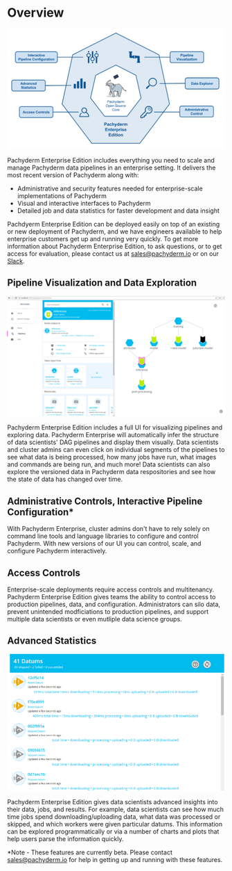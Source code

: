 # Overview

![alt tag](enterprise.png)

Pachyderm Enterprise Edition includes everything you need to scale and manage Pachyderm data pipelines in an enterprise setting. It delivers the most recent version of Pachyderm along with:

- Administrative and security features needed for enterprise-scale implementations of Pachyderm 
- Visual and interactive interfaces to Pachyderm  
- Detailed job and data statistics for faster development and data insight

Pachdyerm Enterprise Edition can be deployed easily on top of an existing or new deployment of Pachyderm, and we have engineers available to help enterprise customers get up and running very quickly.  To get more information about Pachyderm Enterprise Edition, to ask questions, or to get access for evaluation, please contact us at [sales@pachyderm.io](mailto:sales@pachyderm.io) or on our [Slack](http://slack.pachyderm.io/). 

## Pipeline Visualization and Data Exploration

![alt tag](dashboard.png)

Pachyderm Enterprise Edition includes a full UI for visualizing pipelines and exploring data.  Pachyderm Enterprise will automatically infer the structure of data scientists' DAG pipelines and display them visually.  Data scientists and cluster admins can even click on individual segments of the pipelines to see what data is being processed, how many jobs have run, what images and commands are being run, and much more!  Data scientists can also explore the versioned data in Pachyderm data respositories and see how the state of data has changed over time.  

## Administrative Controls, Interactive Pipeline Configuration*

With Pachyderm Enterprise, cluster admins don't have to rely solely on command line tools and language libraries to configure and control Pachyderm. With new versions of our UI you can control, scale, and configure Pachyderm interactively.

## Access Controls

Enterprise-scale deployments require access controls and multitenancy.  Pachyderm Enterprise Edition gives teams the ability to control access to production pipelines, data, and configuration.  Administrators can silo data, prevent unintended modficiations to production pipelines, and support multiple data scientists or even mutliple data science groups.

## Advanced Statistics 

![alt tag](stats.png)

Pachyderm Enterprise Edition gives data scientists advanced insights into their data, jobs, and results. For example, data scientists can see how much time jobs spend downloading/uploading data, what data was processed or skipped, and which workers were given particular datums. This information can be explored programmatically or via a number of charts and plots that help users parse the information quickly.

*Note - These features are currently beta.  Please contact [sales@pachyderm.io](mailto:sales@pachyderm.io) for help in getting up and running with these features. 
